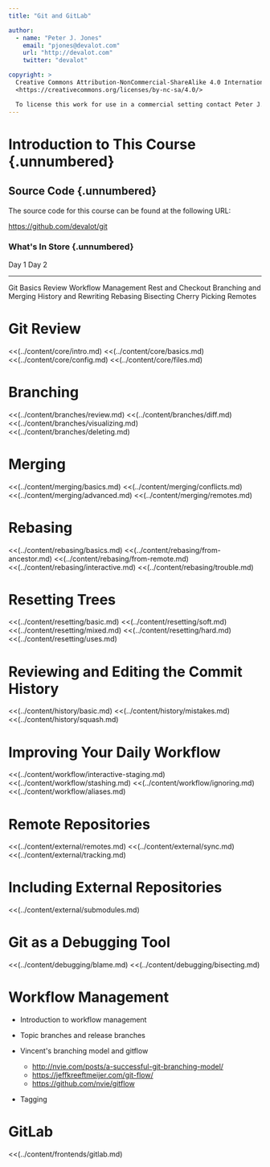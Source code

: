 ```yaml
---
title: "Git and GitLab"

author:
  - name: "Peter J. Jones"
    email: "pjones@devalot.com"
    url: "http://devalot.com"
    twitter: "devalot"

copyright: >
  Creative Commons Attribution-NonCommercial-ShareAlike 4.0 International Public License:
  <https://creativecommons.org/licenses/by-nc-sa/4.0/>

  To license this work for use in a commercial setting contact Peter J. Jones.
---
```


Introduction to This Course {.unnumbered}
=========================================

Source Code {.unnumbered}
-------------------------

The source code for this course can be found at the following URL:

<https://github.com/devalot/git>

### What's In Store {.unnumbered}

  Day 1                   Day 2
  --------------          --------------
  Git Basics Review       Workflow Management
                          Rest and Checkout
  Branching and Merging   History and Rewriting
  Rebasing                Bisecting
  Cherry Picking          Remotes

Git Review
==========

  <<(../content/core/intro.md)
  <<(../content/core/basics.md)
  <<(../content/core/config.md)
  <<(../content/core/files.md)

Branching
=========

  <<(../content/branches/review.md)
  <<(../content/branches/diff.md)
  <<(../content/branches/visualizing.md)
  <<(../content/branches/deleting.md)

Merging
=======

  <<(../content/merging/basics.md)
  <<(../content/merging/conflicts.md)
  <<(../content/merging/advanced.md)
  <<(../content/merging/remotes.md)

Rebasing
========

  <<(../content/rebasing/basics.md)
  <<(../content/rebasing/from-ancestor.md)
  <<(../content/rebasing/from-remote.md)
  <<(../content/rebasing/interactive.md)
  <<(../content/rebasing/trouble.md)

Resetting Trees
===============

  <<(../content/resetting/basic.md)
  <<(../content/resetting/soft.md)
  <<(../content/resetting/mixed.md)
  <<(../content/resetting/hard.md)
  <<(../content/resetting/uses.md)

Reviewing and Editing the Commit History
========================================

  <<(../content/history/basic.md)
  <<(../content/history/mistakes.md)
  <<(../content/history/squash.md)

Improving Your Daily Workflow
=============================

  <<(../content/workflow/interactive-staging.md)
  <<(../content/workflow/stashing.md)
  <<(../content/workflow/ignoring.md)
  <<(../content/workflow/aliases.md)

Remote Repositories
===================

  <<(../content/external/remotes.md)
  <<(../content/external/sync.md)
  <<(../content/external/tracking.md)

Including External Repositories
===============================

  <<(../content/external/submodules.md)

<!--
  <<(../content/external/subtrees.md)
  <<(../content/external/comparing.md)
-->

Git as a Debugging Tool
=======================

  <<(../content/debugging/blame.md)
  <<(../content/debugging/bisecting.md)

Workflow Management
===================

  * Introduction to workflow management

  * Topic branches and release branches

  * Vincent's branching model and gitflow
    - http://nvie.com/posts/a-successful-git-branching-model/
    - https://jeffkreeftmeijer.com/git-flow/
    - https://github.com/nvie/gitflow

  * Tagging

<!--

Advanced Concepts
=================

  * Git Object Types

  * Content-Addressable Names

  * Pack Files

  * Bundles

-->

GitLab
======

  <<(../content/frontends/gitlab.md)
